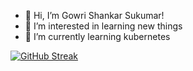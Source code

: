 - 👋 Hi, I’m Gowri Shankar Sukumar! 
- 👀 I’m interested in learning new things
- 🌱 I’m currently learning kubernetes

[![GitHub Streak](https://streak-stats.demolab.com/?user=gowrishankar-s)](https://git.io/streak-stats)


<!---
gowrishankar-s/gowrishankar-s is a ✨ special ✨ repository because its `README.md` (this file) appears on your GitHub profile.
You can click the Preview link to take a look at your changes.
--->
